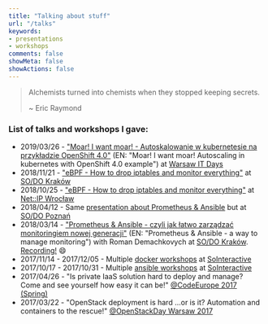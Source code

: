 ```yaml
---
title: "Talking about stuff"
url: "/talks"
keywords:
- presentations
- workshops
comments: false
showMeta: false
showActions: false
---
```


> Alchemists turned into chemists when they stopped keeping secrets.
>
> ~ Eric Raymond

### List of talks and workshops I gave:

- 2019/03/26 - ["Moar! I want moar! - Autoskalowanie w kubernetesie na przykładzie OpenShift 4.0"][11] (EN: "Moar! I want moar! Autoscaling in kubernetes with OpenShift 4.0 example") at [Warsaw IT Days][12]
- 2018/11/21 - ["eBPF - How to drop iptables and monitor everything"][9] at [SO/DO Kraków][7]
- 2018/10/25 - ["eBPF - How to drop iptables and monitor everything"][9] at [Net::IP Wrocław][10]
- 2018/04/12 - Same [presentation about Prometheus & Ansible][6] but at [SO/DO Poznań][7]
- 2018/03/14 - ["Prometheus & Ansible - czyli jak łatwo zarządzać monitoringiem nowej generacji"][6] (EN: "Prometheus 
  & Ansible - a way to manage monitoring") with Roman Demachkovych at [SO/DO Kraków][7]. [Recording!][8] :smile:
- 2017/11/14 - 2017/12/05 - Multiple [docker workshops][5] at [SoInteractive][3]
- 2017/10/17 - 2017/10/31 - Multiple [ansible workshops][4] at [SoInteractive][3]
- 2017/04/26 - "Is private IaaS solution hard to deploy and manage? Come and see yourself how easy it can be!"
  [@CodeEurope 2017 (Spring)][2]
- 2017/03/22 - "OpenStack deployment is hard ...or is it? Automation and containers to the rescue!"
  [@OpenStackDay Warsaw 2017][1]


[12]: https://warszawskiedniinformatyki.pl/index-en.html
[11]: https://docs.google.com/presentation/d/1hDb_0NqGPENTttx5FglXXsqKRitSeIsVRrtBs4ygwrM/edit?usp=sharing
[10]: https://www.meetup.com/Wroclaw-Net-IP-Meetup/
[9]: https://docs.google.com/presentation/d/1cpQ4BHDKFUA1C3HT2yyl0PQeMAZniGh5LPLD19Xg3KQ/edit?usp=sharing
[8]: https://www.youtube.com/watch?v=cNjKWOk4YPU
[7]: https://sysopspolska.pl
[6]: https://presentation.cloudalchemy.org
[5]: https://paulfantom.github.io/workshop-docker
[4]: https://paulfantom.github.io/workshop-ansible
[3]: https://www.sointeractive.pl/
[2]: https://2017spring.codeeurope.pl/en
[1]: http://www.openstackday.pl/project/pawel-krupasointeractive/
